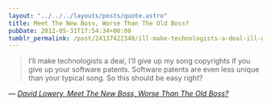 ```yaml
---
layout: "../../../layouts/posts/quote.astro"
title: Meet The New Boss, Worse Than The Old Boss?
pubDate: 2012-05-31T17:54:34+00:00
tumblr_permalink: /post/24137422348/ill-make-technologists-a-deal-ill-give-up-my
---
```


> I’ll make technologists a deal, I’ll give up my song copyrights if you give up your software patents. Software patents are even less unique than your typical song. So this should be easy right?

— <cite>[David Lowery, _Meet The New Boss, Worse Than The Old Boss?_](https://thetrichordist.com/2012/04/15/meet-the-new-boss-worse-than-the-old-boss-full-post/)</cite>
